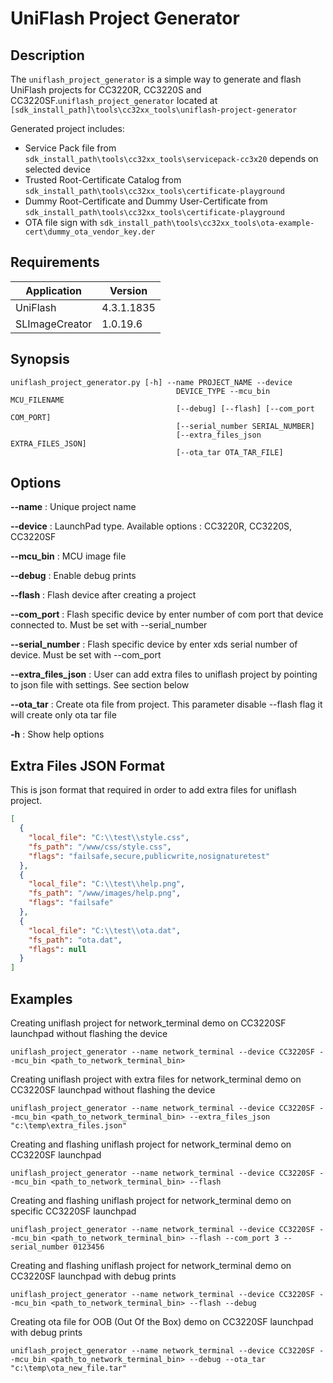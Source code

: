 UniFlash Project Generator
======

Description
-----------

The `uniflash_project_generator` is a simple way to generate and flash UniFlash projects for CC3220R, CC3220S and CC3220SF.`uniflash_project_generator` located at ```[sdk_install_path]\tools\cc32xx_tools\uniflash-project-generator```

Generated project includes:
* Service Pack file from ```sdk_install_path\tools\cc32xx_tools\servicepack-cc3x20``` depends on selected device
* Trusted Root-Certificate Catalog from ```sdk_install_path\tools\cc32xx_tools\certificate-playground```
* Dummy Root-Certificate and Dummy User-Certificate from ```sdk_install_path\tools\cc32xx_tools\certificate-playground```
* OTA file sign with ```sdk_install_path\tools\cc32xx_tools\ota-example-cert\dummy_ota_vendor_key.der```

Requirements
-----------

| Application | Version |
| --- |  --- |
| UniFlash | 4.3.1.1835 |
| SLImageCreator | 1.0.19.6 |


Synopsis
-----------

```batch
uniflash_project_generator.py [-h] --name PROJECT_NAME --device
                                     DEVICE_TYPE --mcu_bin MCU_FILENAME
                                     [--debug] [--flash] [--com_port COM_PORT]
                                     [--serial_number SERIAL_NUMBER]
                                     [--extra_files_json EXTRA_FILES_JSON]
                                     [--ota_tar OTA_TAR_FILE]
```

Options
-----------

**--name**
: Unique project name

**--device**
: LaunchPad type. Available options : CC3220R, CC3220S, CC3220SF

**--mcu_bin**
: MCU image file

**--debug**
: Enable debug prints

**--flash**
: Flash device after creating a project 

**--com_port**
: Flash specific device by enter number of com port that device connected to. Must be set with --serial_number

**--serial_number**
: Flash specific device by enter xds serial number of device. Must be set with --com_port

**--extra_files_json**
: User can add extra files to uniflash project by pointing to json file with settings. See section below

**--ota_tar**
: Create ota file from project. This parameter disable --flash flag it will create only ota tar file

**-h**
: Show help options

Extra Files JSON Format
-----------------------
This is json format that required in order to add extra files for uniflash project.
```json
[
  {
    "local_file": "C:\\test\\style.css",
    "fs_path": "/www/css/style.css",
    "flags": "failsafe,secure,publicwrite,nosignaturetest"
  },
  {
    "local_file": "C:\\test\\help.png",
    "fs_path": "/www/images/help.png",
    "flags": "failsafe"
  },
  {
    "local_file": "C:\\test\\ota.dat",
    "fs_path": "ota.dat",
    "flags": null
  }
]
```


Examples
-----------

Creating uniflash project for network_terminal demo on CC3220SF launchpad without flashing the device

```batch
uniflash_project_generator --name network_terminal --device CC3220SF --mcu_bin <path_to_network_terminal_bin>
```

Creating uniflash project with extra files for network_terminal demo on CC3220SF launchpad without flashing the device

```batch
uniflash_project_generator --name network_terminal --device CC3220SF --mcu_bin <path_to_network_terminal_bin> --extra_files_json "c:\temp\extra_files.json"
```

Creating and flashing uniflash project for network_terminal demo on CC3220SF launchpad

```batch
uniflash_project_generator --name network_terminal --device CC3220SF --mcu_bin <path_to_network_terminal_bin> --flash
```

Creating and flashing uniflash project for network_terminal demo on specific CC3220SF launchpad

```batch
uniflash_project_generator --name network_terminal --device CC3220SF --mcu_bin <path_to_network_terminal_bin> --flash --com_port 3 --serial_number 0123456
```

Creating and flashing uniflash project for network_terminal demo on CC3220SF launchpad with debug prints

```batch
uniflash_project_generator --name network_terminal --device CC3220SF --mcu_bin <path_to_network_terminal_bin> --flash --debug
```

Creating ota file for OOB (Out Of the Box) demo on CC3220SF launchpad with debug prints

```batch
uniflash_project_generator --name network_terminal --device CC3220SF --mcu_bin <path_to_network_terminal_bin> --debug --ota_tar "c:\temp\ota_new_file.tar"
```

